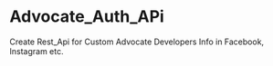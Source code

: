 # Advocate_Auth_APi
Create Rest_Api for Custom Advocate Developers Info in Facebook, Instagram etc.
